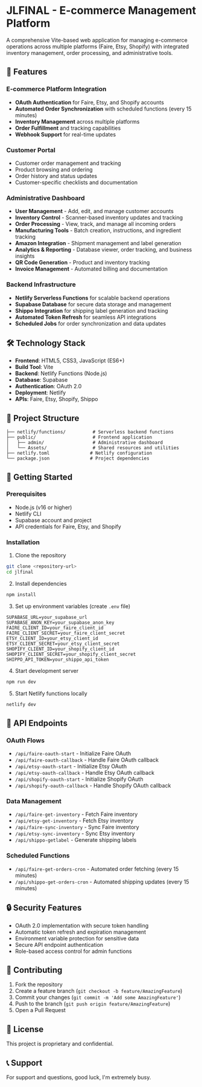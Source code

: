 # JLFINAL - E-commerce Management Platform

A comprehensive Vite-based web application for managing e-commerce operations across multiple platforms (Faire, Etsy, Shopify) with integrated inventory management, order processing, and administrative tools.

## 🚀 Features

### E-commerce Platform Integration
- **OAuth Authentication** for Faire, Etsy, and Shopify accounts
- **Automated Order Synchronization** with scheduled functions (every 15 minutes)
- **Inventory Management** across multiple platforms
- **Order Fulfillment** and tracking capabilities
- **Webhook Support** for real-time updates

### Customer Portal
- Customer order management and tracking
- Product browsing and ordering
- Order history and status updates
- Customer-specific checklists and documentation

### Administrative Dashboard
- **User Management** - Add, edit, and manage customer accounts
- **Inventory Control** - Scanner-based inventory updates and tracking
- **Order Processing** - View, track, and manage all incoming orders
- **Manufacturing Tools** - Batch creation, instructions, and ingredient tracking
- **Amazon Integration** - Shipment management and label generation
- **Analytics & Reporting** - Database viewer, order tracking, and business insights
- **QR Code Generation** - Product and inventory tracking
- **Invoice Management** - Automated billing and documentation

### Backend Infrastructure
- **Netlify Serverless Functions** for scalable backend operations
- **Supabase Database** for secure data storage and management
- **Shippo Integration** for shipping label generation and tracking
- **Automated Token Refresh** for seamless API integrations
- **Scheduled Jobs** for order synchronization and data updates

## 🛠️ Technology Stack

- **Frontend**: HTML5, CSS3, JavaScript (ES6+)
- **Build Tool**: Vite
- **Backend**: Netlify Functions (Node.js)
- **Database**: Supabase
- **Authentication**: OAuth 2.0
- **Deployment**: Netlify
- **APIs**: Faire, Etsy, Shopify, Shippo

## 📁 Project Structure

```
├── netlify/functions/          # Serverless backend functions
├── public/                     # Frontend application
│   ├── admin/                  # Administrative dashboard
│   └── Assets/                 # Shared resources and utilities
├── netlify.toml               # Netlify configuration
└── package.json               # Project dependencies
```

## 🚀 Getting Started

### Prerequisites
- Node.js (v16 or higher)
- Netlify CLI
- Supabase account and project
- API credentials for Faire, Etsy, and Shopify

### Installation

1. Clone the repository
```bash
git clone <repository-url>
cd jlfinal
```

2. Install dependencies
```bash
npm install
```

3. Set up environment variables (create `.env` file)
```env
SUPABASE_URL=your_supabase_url
SUPABASE_ANON_KEY=your_supabase_anon_key
FAIRE_CLIENT_ID=your_faire_client_id
FAIRE_CLIENT_SECRET=your_faire_client_secret
ETSY_CLIENT_ID=your_etsy_client_id
ETSY_CLIENT_SECRET=your_etsy_client_secret
SHOPIFY_CLIENT_ID=your_shopify_client_id
SHOPIFY_CLIENT_SECRET=your_shopify_client_secret
SHIPPO_API_TOKEN=your_shippo_api_token
```

4. Start development server
```bash
npm run dev
```

5. Start Netlify functions locally
```bash
netlify dev
```

## 📝 API Endpoints

### OAuth Flows
- `/api/faire-oauth-start` - Initialize Faire OAuth
- `/api/faire-oauth-callback` - Handle Faire OAuth callback
- `/api/etsy-oauth-start` - Initialize Etsy OAuth
- `/api/etsy-oauth-callback` - Handle Etsy OAuth callback
- `/api/shopify-oauth-start` - Initialize Shopify OAuth
- `/api/shopify-oauth-callback` - Handle Shopify OAuth callback

### Data Management
- `/api/faire-get-inventory` - Fetch Faire inventory
- `/api/etsy-get-inventory` - Fetch Etsy inventory
- `/api/faire-sync-inventory` - Sync Faire inventory
- `/api/etsy-sync-inventory` - Sync Etsy inventory
- `/api/shippo-getlabel` - Generate shipping labels

### Scheduled Functions
- `/api/faire-get-orders-cron` - Automated order fetching (every 15 minutes)
- `/api/shippo-get-orders-cron` - Automated shipping updates (every 15 minutes)

## 🔒 Security Features

- OAuth 2.0 implementation with secure token handling
- Automatic token refresh and expiration management
- Environment variable protection for sensitive data
- Secure API endpoint authentication
- Role-based access control for admin functions

## 🤝 Contributing

1. Fork the repository
2. Create a feature branch (`git checkout -b feature/AmazingFeature`)
3. Commit your changes (`git commit -m 'Add some AmazingFeature'`)
4. Push to the branch (`git push origin feature/AmazingFeature`)
5. Open a Pull Request

## 📄 License

This project is proprietary and confidential.

## 📞 Support

For support and questions, good luck, I'm extremely busy.